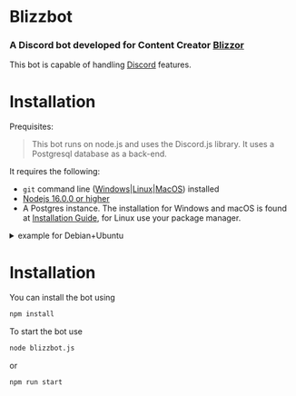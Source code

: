# Blizzbot
### A Discord bot developed for Content Creator [Blizzor](https://blizzor.de)

This bot is capable of handling [Discord](https://discord.com) features.

# Installation
Prequisites:
> This bot runs on node.js and uses the Discord.js library.  It uses a Postgresql database as a back-end.

It requires the following: 

- `git` command line ([Windows](https://git-scm.com/download/win)|[Linux](https://git-scm.com/book/en/v2/Getting-Started-Installing-Git)|[MacOS](https://git-scm.com/download/mac)) installed
- [Nodejs 16.0.0 or higher](http://nodejs.org/)
- A Postgres instance. The installation for Windows and macOS is found at [Installation Guide](https://www.enterprisedb.com/downloads/postgres-postgresql-downloads), for Linux use your package manager.
<details>
<summary>example for Debian+Ubuntu</summary>

```zsh
# Create the file repository configuration:
sudo sh -c 'echo "deb http://apt.postgresql.org/pub/repos/apt $(lsb_release -cs)-pgdg main" > /etc/apt/sources.list.d/pgdg.list'

# Import the repository signing key:
wget --quiet -O - https://www.postgresql.org/media/keys/ACCC4CF8.asc | sudo apt-key add -

# Update the package lists:
sudo apt-get update

# Install the latest version of PostgreSQL.
# If you want a specific version, use 'postgresql-12' or similar instead of 'postgresql':
sudo apt-get -y install postgresql
```
</details>

# Installation
You can install the bot using
```sh
npm install
```
To start the bot use
```sh
node blizzbot.js
```
or
```sh
npm run start
```

